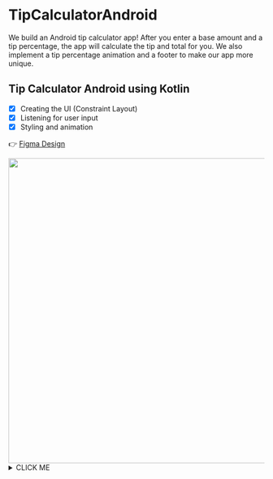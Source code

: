 # TipCalculatorAndroid

We build an Android tip calculator app! After you enter a base amount and a tip percentage, the app will calculate the tip and total for you. We also implement a tip percentage animation and a footer to make our app more unique.
 
## Tip Calculator Android using Kotlin

- [x] Creating the UI (Constraint Layout)
- [x] Listening for user input
- [x] Styling and animation

:point_right: [Figma Design](https://www.figma.com/proto/ARPMAVZrOtfmDplRhjRnRA/First-Project?node-id=324%3A7&scaling=scale-down&page-id=0%3A1)

<img src="https://user-images.githubusercontent.com/59710234/212553333-87f68e54-820b-4e50-b1be-9e67122904f4.gif" height="600">

<details><summary>CLICK ME</summary>
 <p>
<img src="https://user-images.githubusercontent.com/59710234/212535747-87e8ae62-5e91-433a-8a6c-c984071382e2.png" height="600">

![image](https://user-images.githubusercontent.com/59710234/212499727-b7ec55eb-4ade-4a2f-8913-233af097f6ae.png)
![image](https://user-images.githubusercontent.com/59710234/212499846-667ce0b5-2f41-4d4b-8eff-cdc55e85bba7.png)
 </p> 
 </details>
 



